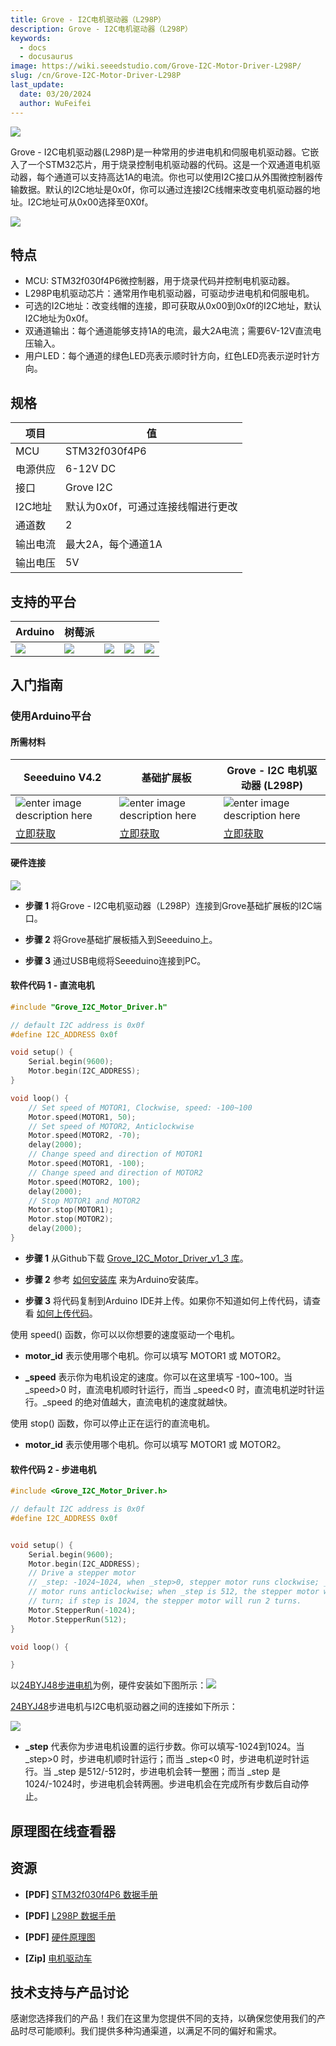 ```yaml
---
title: Grove - I2C电机驱动器（L298P）
description: Grove - I2C电机驱动器（L298P）
keywords:
  - docs
  - docusaurus
image: https://wiki.seeedstudio.com/Grove-I2C-Motor-Driver-L298P/
slug: /cn/Grove-I2C-Motor-Driver-L298P
last_update:
  date: 03/20/2024
  author: WuFeifei
---
```


![](https://files.seeedstudio.com/products/105020093/img/105020093_wiki.png)

Grove - I2C电机驱动器(L298P)是一种常用的步进电机和伺服电机驱动器。它嵌入了一个STM32芯片，用于烧录控制电机驱动器的代码。这是一个双通道电机驱动器，每个通道可以支持高达1A的电流。你也可以使用I2C接口从外围微控制器传输数据。默认的I2C地址是0x0f，你可以通过连接I2C线帽来改变电机驱动器的地址。I2C地址可从0x00选择至0X0f。

<p style={{textAlign: 'center'}}><a href="https://www.seeedstudio.com/Grove-I2C-Motor-Driver-L298P-p-4534.html" target="_blank"><img src="https://files.seeedstudio.com/wiki/wiki_english/docs/images/get_one_now_small.png" width={200} height={38} border={0} /></a></p>

## 特点

- MCU: STM32f030f4P6微控制器，用于烧录代码并控制电机驱动器。
- L298P电机驱动芯片：通常用作电机驱动器，可驱动步进电机和伺服电机。
- 可选的I2C地址：改变线帽的连接，即可获取从0x00到0x0f的I2C地址，默认I2C地址为0x0f。
- 双通道输出：每个通道能够支持1A的电流，最大2A电流；需要6V-12V直流电压输入。
- 用户LED：每个通道的绿色LED亮表示顺时针方向，红色LED亮表示逆时针方向。

## 规格

|项目|值|
|---|---|
|MCU|STM32f030f4P6|
|电源供应|6-12V DC|
|接口|Grove I2C|
|I2C地址|默认为0x0f，可通过连接线帽进行更改|
|通道数|2|
|输出电流|最大2A，每个通道1A|
|输出电压|5V|

## 支持的平台

| Arduino                                                      | 树莓派                                                       |                                                              |                                                              |                                                              |
| ------------------------------------------------------------ | ------------------------------------------------------------ | ------------------------------------------------------------ | ------------------------------------------------------------ | ------------------------------------------------------------ |
| ![](https://files.seeedstudio.com/wiki/wiki_english/docs/images/arduino_logo.jpg) | ![](https://files.seeedstudio.com/wiki/wiki_english/docs/images/raspberry_pi_logo_n.jpg) | ![](https://files.seeedstudio.com/wiki/wiki_english/docs/images/bbg_logo_n.jpg) | ![](https://files.seeedstudio.com/wiki/wiki_english/docs/images/wio_logo_n.jpg) | ![](https://files.seeedstudio.com/wiki/wiki_english/docs/images/linkit_logo_n.jpg) |

## 入门指南

### 使用Arduino平台

#### 所需材料

| Seeeduino V4.2 | 基础扩展板 | Grove - I2C 电机驱动器 (L298P) |
|--------------|-------------|-----------------|
|![enter image description here](https://files.seeedstudio.com/wiki/Grove_Light_Sensor/images/gs_1.jpg)|![enter image description here](https://files.seeedstudio.com/wiki/Grove_Light_Sensor/images/gs_4.jpg)|![enter image description here](https://files.seeedstudio.com/products/105020093/img/105020093_thumbnail.jpg)|
|[立即获取](https://www.seeedstudio.com/Seeeduino-V4.2-p-2517.html)|[立即获取](https://www.seeedstudio.com/Base-Shield-V2-p-1378.html)|[立即获取](https://www.seeedstudio.com/Grove-I2C-Motor-Driver-L298P-p-4534.html)|

#### **硬件连接**

![](https://files.seeedstudio.com/wiki/Grove-I2C_Motor_Driver_V1.3/img/I2CMotorDriver-4.jpg)

- **步骤 1** 将Grove - I2C电机驱动器（L298P）连接到Grove基础扩展板的I2C端口。

- **步骤 2** 将Grove基础扩展板插入到Seeeduino上。

- **步骤 3** 通过USB电缆将Seeeduino连接到PC。

#### **软件代码 1 - 直流电机**

```cpp
#include "Grove_I2C_Motor_Driver.h"

// default I2C address is 0x0f
#define I2C_ADDRESS 0x0f

void setup() {
    Serial.begin(9600);
    Motor.begin(I2C_ADDRESS);
}

void loop() {
    // Set speed of MOTOR1, Clockwise, speed: -100~100
    Motor.speed(MOTOR1, 50);
    // Set speed of MOTOR2, Anticlockwise
    Motor.speed(MOTOR2, -70);
    delay(2000);
    // Change speed and direction of MOTOR1
    Motor.speed(MOTOR1, -100);
    // Change speed and direction of MOTOR2
    Motor.speed(MOTOR2, 100);
    delay(2000);
    // Stop MOTOR1 and MOTOR2
    Motor.stop(MOTOR1);
    Motor.stop(MOTOR2);
    delay(2000);
}
```

- **步骤 1** 从Github下载 [Grove_I2C_Motor_Driver_v1_3 库](https://github.com/Seeed-Studio/Grove_I2C_Motor_Driver_v1_3/archive/master.zip)。

- **步骤 2** 参考 [如何安装库](https://wiki.seeedstudio.com/How_to_install_Arduino_Library) 来为Arduino安装库。

- **步骤 3** 将代码复制到Arduino IDE并上传。如果你不知道如何上传代码，请查看 [如何上传代码](https://wiki.seeedstudio.com/Upload_Code/)。

使用 speed() 函数，你可以以你想要的速度驱动一个电机。

- **motor_id** 表示使用哪个电机。你可以填写 MOTOR1 或 MOTOR2。

- **_speed** 表示你为电机设定的速度。你可以在这里填写 -100~100。当 _speed>0 时，直流电机顺时针运行，而当 _speed<0 时，直流电机逆时针运行。_speed 的绝对值越大，直流电机的速度就越快。


使用 stop() 函数，你可以停止正在运行的直流电机。

- **motor_id** 表示使用哪个电机。你可以填写 MOTOR1 或 MOTOR2。

#### **软件代码 2 - 步进电机**

```cpp
#include <Grove_I2C_Motor_Driver.h>

// default I2C address is 0x0f
#define I2C_ADDRESS 0x0f


void setup() {
    Serial.begin(9600);
    Motor.begin(I2C_ADDRESS);
    // Drive a stepper motor
    // _step: -1024~1024, when _step>0, stepper motor runs clockwise; _step<0, stepper
    // motor runs anticlockwise; when _step is 512, the stepper motor will run a complete
    // turn; if step is 1024, the stepper motor will run 2 turns.
    Motor.StepperRun(-1024);
    Motor.StepperRun(512);
}

void loop() {

}
```

以[24BYJ48步进电机](https://www.seeedstudio.com/depot/high-quality-stepper-motor-12v-p-335.html?cPath=170_171)为例，硬件安装如下图所示：![](https://files.seeedstudio.com/wiki/Grove-I2C_Motor_Driver_V1.3/img/I2C_Motor_Driver_control_a_Stepper_Motor.jpg)

[24BYJ48](https://www.seeedstudio.com/depot/high-quality-stepper-motor-12v-p-335.html?cPath=170_171)步进电机与I2C电机驱动器之间的连接如下所示：

![](https://files.seeedstudio.com/wiki/Grove-I2C_Motor_Driver_V1.3/img/I2C_Motor_Driver_Connector.jpg)

- **_step** 代表你为步进电机设置的运行步数。你可以填写-1024到1024。当 _step>0 时，步进电机顺时针运行；而当 _step<0 时，步进电机逆时针运行。当 _step 是512/-512时，步进电机会转一整圈；而当 _step 是1024/-1024时，步进电机会转两圈。步进电机会在完成所有步数后自动停止。

## **原理图在线查看器**

<div className="altium-ecad-viewer" data-project-src="https://files.seeedstudio.com/products/105020093/doc/Grove-I2C-Motor-Driver-L298P.zip" style={{borderRadius: '0px 0px 4px 4px', height: 500, borderStyle: 'solid', borderWidth: 1, borderColor: 'rgb(241, 241, 241)', overflow: 'hidden', maxWidth: 1280, maxHeight: 700, boxSizing: 'border-box'}}>
</div>

## 资源

- **[PDF]** [STM32f030f4P6 数据手册](https://files.seeedstudio.com/products/105020093/doc/STM32F030F4;TSSOP-20_%E8%A7%84%E6%A0%BC%E4%B9%A6.pdf)

- **[PDF]** [L298P 数据手册](https://files.seeedstudio.com/products/105020093/doc/L298P;PowerSO-20_%E7%89%A9%E6%96%99%E8%A7%84%E6%A0%BC%E4%B9%A6.pdf)

- **[PDF]** [硬件原理图](https://files.seeedstudio.com/products/105020093/doc/Grove%20-%20I2C%20Motor%20Driver%20(L298P)_v1.0_SCH_191210.pdf)

- **[Zip]** [电机驱动车](https://github.com/Seeed-Studio/Grove_I2C_Motor_Driver_v1_3/archive/master.zip)

## 技术支持与产品讨论

感谢您选择我们的产品！我们在这里为您提供不同的支持，以确保您使用我们的产品时尽可能顺利。我们提供多种沟通渠道，以满足不同的偏好和需求。

<div class="button_tech_support_container">
<a href="https://forum.seeedstudio.com/" class="button_forum"></a> 
<a href="https://www.seeedstudio.com/contacts" class="button_email"></a>
</div>

<div class="button_tech_support_container">
<a href="https://discord.gg/eWkprNDMU7" class="button_discord"></a> 
<a href="https://github.com/Seeed-Studio/wiki-documents/discussions/69" class="button_discussion"></a>
</div>

